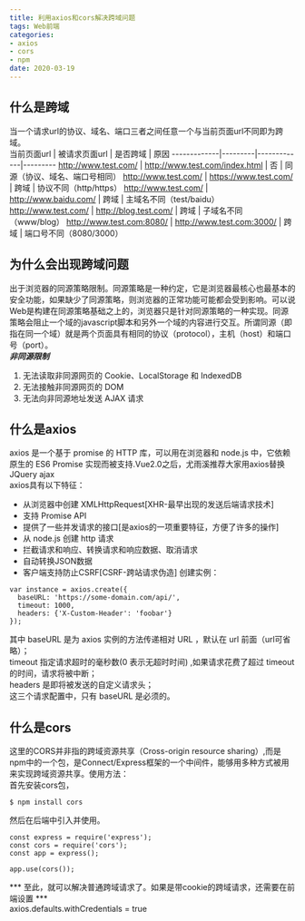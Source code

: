 ```yaml
---
title: 利用axios和cors解决跨域问题
tags: Web前端
categories: 
- axios
- cors
- npm
date: 2020-03-19
---
```


## 什么是跨域
当一个请求url的协议、域名、端口三者之间任意一个与当前页面url不同即为跨域。<br/>
 当前页面url |	被请求页面url |	是否跨域 |	原因 
-------------|---------|-------------|---------
 http://www.test.com/ | http://www.test.com/index.html | 否 | 同源（协议、域名、端口号相同）
 http://www.test.com/ | https://www.test.com/ | 跨域 | 协议不同（http/https）
 http://www.test.com/ | http://www.baidu.com/ | 跨域 | 主域名不同（test/baidu）
 http://www.test.com/ | http://blog.test.com/ | 跨域 |	子域名不同（www/blog）
 http://www.test.com:8080/ | http://www.test.com:3000/ | 跨域 | 端口号不同（8080/3000）

## 为什么会出现跨域问题
出于浏览器的同源策略限制。同源策略是一种约定，它是浏览器最核心也最基本的安全功能，如果缺少了同源策略，则浏览器的正常功能可能都会受到影响。可以说Web是构建在同源策略基础之上的，浏览器只是针对同源策略的一种实现。同源策略会阻止一个域的javascript脚本和另外一个域的内容进行交互。所谓同源（即指在同一个域）就是两个页面具有相同的协议（protocol），主机（host）和端口号（port）。<br/>
***非同源限制***
1. 无法读取非同源网页的 Cookie、LocalStorage 和 IndexedDB
2. 无法接触非同源网页的 DOM
3. 无法向非同源地址发送 AJAX 请求

## 什么是axios
axios 是一个基于 promise 的 HTTP 库，可以用在浏览器和 node.js 中，它依赖原生的 ES6 Promise 实现而被支持.Vue2.0之后，尤雨溪推荐大家用axios替换JQuery ajax<br/>
axios具有以下特征：
* 从浏览器中创建 XMLHttpRequest[XHR-最早出现的发送后端请求技术]
* 支持 Promise API
* 提供了一些并发请求的接口[是axios的一项重要特征，方便了许多的操作]
* 从 node.js 创建 http 请求
* 拦截请求和响应、转换请求和响应数据、取消请求
* 自动转换JSON数据
* 客户端支持防止CSRF[CSRF-跨站请求伪造]
创建实例：
```
var instance = axios.create({
  baseURL: 'https://some-domain.com/api/',
  timeout: 1000,
  headers: {'X-Custom-Header': 'foobar'}
});
```
其中 baseURL 是为 axios 实例的方法传递相对 URL ，默认在 url 前面（url可省略）；<br/>
timeout 指定请求超时的毫秒数(0 表示无超时时间) ,如果请求花费了超过 timeout 的时间，请求将被中断；<br/>
headers 是即将被发送的自定义请求头；<br/>
这三个请求配置中，只有 baseURL 是必须的。

## 什么是cors
这里的CORS并非指的跨域资源共享（Cross-origin resource sharing）,而是npm中的一个包，是Connect/Express框架的一个中间件，能够用多种方式被用来实现跨域资源共享。使用方法：<br/>
首先安装cors包，
```
$ npm install cors
```
然后在后端中引入并使用。
```
const express = require('express');
const cors = require('cors');
const app = express();

app.use(cors());

```
*** 至此，就可以解决普通跨域请求了。如果是带cookie的跨域请求，还需要在前端设置 *** <br/> 
axios.defaults.withCredentials = true
